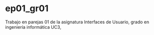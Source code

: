 # ep01_gr01
 Trabajo en parejas 01 de la asignatura Interfaces de Usuario, grado en ingeniería informática UC3,
